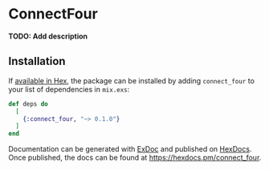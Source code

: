 # ConnectFour

**TODO: Add description**

## Installation

If [available in Hex](https://hex.pm/docs/publish), the package can be installed
by adding `connect_four` to your list of dependencies in `mix.exs`:

```elixir
def deps do
  [
    {:connect_four, "~> 0.1.0"}
  ]
end
```

Documentation can be generated with [ExDoc](https://github.com/elixir-lang/ex_doc)
and published on [HexDocs](https://hexdocs.pm). Once published, the docs can
be found at <https://hexdocs.pm/connect_four>.

